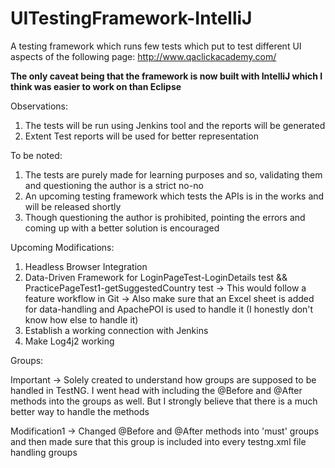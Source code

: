 # UITestingFramework-IntelliJ
A testing framework which runs few tests which put to test different UI aspects of the following page: 
http://www.qaclickacademy.com/

**The only caveat being that the framework is now built with IntelliJ which I think was easier to work on than Eclipse** 

Observations:
1) The tests will be run using Jenkins tool and the reports will be generated
2) Extent Test reports will be used for better representation

To be noted:
1) The tests are purely made for learning purposes and so, validating them and questioning the author is a strict no-no
2) An upcoming testing framework which tests the APIs is in the works and will be released shortly
3) Though questioning the author is prohibited, pointing the errors and coming up with a better solution is encouraged

Upcoming Modifications:
1) Headless Browser Integration
2) Data-Driven Framework for LoginPageTest-LoginDetails test && PracticePageTest1-getSuggestedCountry test
-> This would follow a feature workflow in Git
-> Also make sure that an Excel sheet is added for data-handling and ApachePOI is used to handle it (I honestly don't know how else to handle it)
3) Establish a working connection with Jenkins
4) Make Log4j2 working

Groups:

Important -> Solely created to understand how groups are supposed to be handled in TestNG. I went head with including the @Before and @After methods into the groups as well. But I strongly believe that there is a much better way to handle the methods

Modification1 -> Changed @Before and @After methods into 'must' groups and then made sure that this group is included into every testng.xml file handling groups
